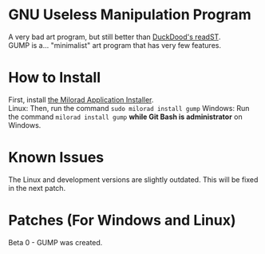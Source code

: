 # GNU Useless Manipulation Program
A very bad art program, but still better than [DuckDood's readST](https://github.com/DuckDood/readST).<br>
GUMP is a... "minimalist" art program that has very few features.
# How to Install
First, install [the Milorad Application Installer](https://github.com/milorad-co/milorad-installer).<br>
Linux: Then, run the command `sudo milorad install gump`
Windows: Run the command `milorad install gump` **while Git Bash is administrator** on Windows.
# Known Issues
The Linux and development versions are slightly outdated. This will be fixed in the next patch.
# Patches (For Windows and Linux)
Beta 0 - GUMP was created.
